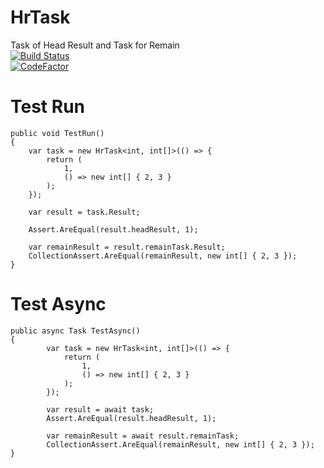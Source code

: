 # HrTask
Task of Head Result and Task for Remain <br/>
[![Build Status](https://github.com/7k8m/HrTask/workflows/.NET%20Core/badge.svg?branch=master)](https://github.com/7k8m/HrTask/actions)<br/>
[![CodeFactor](https://www.codefactor.io/repository/github/7k8m/HrTask/badge/master)](https://www.codefactor.io/repository/github/7k8m/HrTask/overview/master)<br/>

# Test Run
`````
public void TestRun()
{
    var task = new HrTask<int, int[]>(() => {
        return (
            1,
            () => new int[] { 2, 3 }
        );
    });

    var result = task.Result;

    Assert.AreEqual(result.headResult, 1);

    var remainResult = result.remainTask.Result;
    CollectionAssert.AreEqual(remainResult, new int[] { 2, 3 });
}
`````

# Test Async
`````
public async Task TestAsync()
{
        var task = new HrTask<int, int[]>(() => {
            return (
                1,
                () => new int[] { 2, 3 }
            );
        });

        var result = await task;
        Assert.AreEqual(result.headResult, 1);

        var remainResult = await result.remainTask;
        CollectionAssert.AreEqual(remainResult, new int[] { 2, 3 });
}
`````
